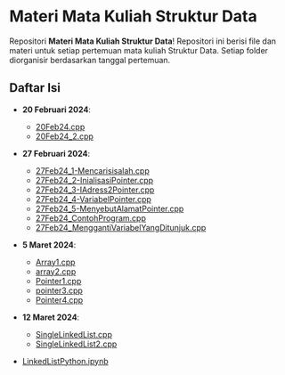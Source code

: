 # Materi Mata Kuliah Struktur Data

Repositori **Materi Mata Kuliah Struktur Data**! Repositori ini berisi file dan materi untuk setiap pertemuan mata kuliah Struktur Data. Setiap folder diorganisir berdasarkan tanggal pertemuan.

## Daftar Isi

- **20 Februari 2024**:
  - [20Feb24.cpp](./20%20Februari%202024/20Feb24.cpp)
  - [20Feb24_2.cpp](./20%20Februari%202024/20Feb24_2.cpp)

- **27 Februari 2024**:
  - [27Feb24_1-Mencarisisalah.cpp](./27%20Februari%202024/27Feb24_1-Mencarisisalah.cpp)
  - [27Feb24_2-InialisasiPointer.cpp](./27%20Februari%202024/27Feb24_2-InialisasiPointer.cpp)
  - [27Feb24_3-IAdress2Pointer.cpp](./27%20Februari%202024/27Feb24_3-IAdress2Pointer.cpp)
  - [27Feb24_4-VariabelPointer.cpp](./27%20Februari%202024/27Feb24_4-VariabelPointer.cpp)
  - [27Feb24_5-MenyebutAlamatPointer.cpp](./27%20Februari%202024/27Feb24_5-MenyebutAlamatPointer.cpp)
  - [27Feb24_ContohProgram.cpp](./27%20Februari%202024/27Feb24_ContohProgram.cpp)
  - [27Feb24_MenggantiVariabelYangDitunjuk.cpp](./27%20Februari%202024/27Feb24_MenggantiVariabelYangDitunjuk.cpp)

- **5 Maret 2024**:
  - [Array1.cpp](./5%20Maret%202024/Array1.cpp)
  - [array2.cpp](./5%20Maret%202024/array2.cpp)
  - [Pointer1.cpp](./5%20Maret%202024/Pointer1.cpp)
  - [pointer3.cpp](./5%20Maret%202024/pointer3.cpp)
  - [Pointer4.cpp](./5%20Maret%202024/Pointer4.cpp)

- **12 Maret 2024**:
  - [SingleLinkedList.cpp](./12%20Maret%202024/SingleLinkedList.cpp)
  - [SingleLinkedList2.cpp](./12%20Maret%202024/SingleLinkedList2.cpp)

- [LinkedListPython.ipynb](./LinkedListPython.ipynb)
